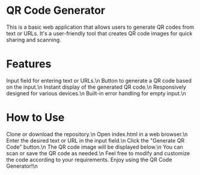 # QR Code Generator
This is a basic web application that allows users to generate QR codes from text or URLs. It's a user-friendly tool that creates QR code images for quick sharing and scanning.

# Features
Input field for entering text or URLs.\n
Button to generate a QR code based on the input.\n
Instant display of the generated QR code.\n
Responsively designed for various devices.\n
Built-in error handling for empty input.\n

# How to Use
Clone or download the repository.\n
Open index.html in a web browser.\n
Enter the desired text or URL in the input field.\n
Click the "Generate QR Code" button.\n
The QR code image will be displayed below.\n
You can scan or save the QR code as needed.\n
Feel free to modify and customize the code according to your requirements. Enjoy using the QR Code Generator!\n

